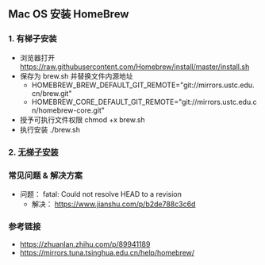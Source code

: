 ## Mac OS 安装 HomeBrew 

### 1. 有梯子安装

- 浏览器打开 https://raw.githubusercontent.com/Homebrew/install/master/install.sh
- 保存为 brew.sh 并替换文件内源地址
  - HOMEBREW_BREW_DEFAULT_GIT_REMOTE="git://mirrors.ustc.edu.cn/brew.git"
  - HOMEBREW_CORE_DEFAULT_GIT_REMOTE="git://mirrors.ustc.edu.cn/homebrew-core.git"
- 授予可执行文件权限 chmod +x brew.sh
- 执行安装 ./brew.sh

### 2. [无梯子安装](https://mirrors.tuna.tsinghua.edu.cn/help/homebrew/)

### 常见问题 & 解决方案
- 问题： fatal: Could not resolve HEAD to a revision
    - 解决： https://www.jianshu.com/p/b2de788c3c6d


### 参考链接
- https://zhuanlan.zhihu.com/p/89941189
- https://mirrors.tuna.tsinghua.edu.cn/help/homebrew/